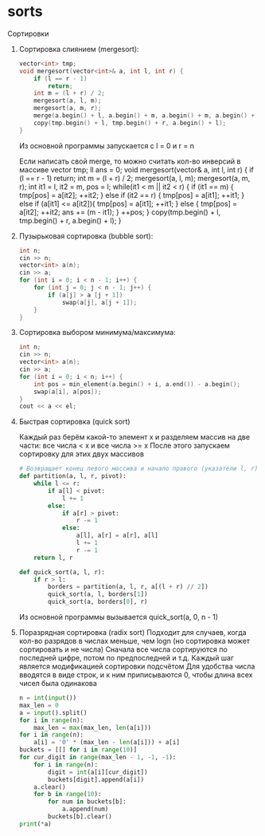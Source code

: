# sorts

Сортировки

1. Сортировка слиянием (mergesort):
    ```cpp
    vector<int> tmp;
    void mergesort(vector<int>& a, int l, int r) {
        if (l == r - 1)
            return;
        int m = (l + r) / 2;
        mergesort(a, l, m);
        mergesort(a, m, r);
        merge(a.begin() + l, a.begin() + m, a.begin() + m, a.begin() + r, tmp.begin() + l);
        copy(tmp.begin() + l, tmp.begin() + r, a.begin() + l);
    }
    ```
    Из основной программы запускается с l = 0 и r = n

    Если написать свой merge, то можно считать кол-во инверсий в массиве
    vector<int> tmp;
    ll ans = 0;
    void mergesort(vector<int>& a, int l, int r) {
        if (l == r - 1)
            return;
        int m = (l + r) / 2;
        mergesort(a, l, m);
        mergesort(a, m, r);
        int it1 = l, it2 = m, pos = l;
        while(it1 < m || it2 < r) {
            if (it1 == m) {
                tmp[pos] = a[it2];
                ++it2;
            }
            else if (it2 == r) {
                tmp[pos] = a[it1];
                ++it1;
            }
            else if (a[it1] <= a[it2]){
                tmp[pos] = a[it1];
                ++it1;
            }
            else {
                tmp[pos] = a[it2];
                ++it2;
                ans += (m - it1);
            }
            ++pos;
        }
        copy(tmp.begin() + l, tmp.begin() + r, a.begin() + l);
    }

1. Пузырьковая сортировка (bubble sort):
    ```cpp
    int n;
    cin >> n;
    vector<int> a(n);
    cin >> a;
    for (int i = 0; i < n - 1; i++) {
        for (int j = 0; j < n - 1; j++) {
            if (a[j] > a [j + 1])
                swap(a[j], a[j + 1]);
        }
    }
    ```

1. Сортировка выбором минимума/максимума:
    ```cpp
    int n;
    cin >> n;
    vector<int> a(n);
    cin >> a;
    for (int i = 0; i < n; i++) {
        int pos = min_element(a.begin() + i, a.end()) - a.begin();
        swap(a[i], a[pos]);
    }
    cout << a << el;
    ```

1. Быстрая сортировка (quick sort)
   
    Каждый раз берём какой-то элемент x и разделяем массив на две части: все числа < x и все числа >= x
    После этого запускаем сортировку для этих двух массивов

    ```py
    # Возвращает конец левого массива и начало правого (указатели l, r)
    def partition(a, l, r, pivot):
        while l <= r:
            if a[l] < pivot:
                l += 1
            else:
                if a[r] > pivot:
                    r -= 1
                else:
                    a[l], a[r] = a[r], a[l]
                    l += 1
                    r -= 1
        return l, r

    def quick_sort(a, l, r):
        if r > l:
            borders = partition(a, l, r, a[(l + r) // 2])
            quick_sort(a, l, borders[1])
            quick_sort(a, borders[0], r)
    ```

    Из основной программы вызывается quick_sort(a, 0, n - 1)

2. Поразрядная сортировка (radix sort)
    Подходит для случаев, когда кол-во разрядов в числах меньше, чем logn (но сортировка может сортировать и не числа)
    Сначала все числа сортируются по последней цифре, потом по предпоследней и т.д. Каждый шаг является модификацией сортировки подсчётом
    Для удобства числа вводятся в виде строк, и к ним приписываются 0, чтобы длина всех чисел была одинакова

    ```py
    n = int(input())
    max_len = 0
    a = input().split()
    for i in range(n):
        max_len = max(max_len, len(a[i]))
    for i in range(n):
        a[i] = '0' * (max_len - len(a[i])) + a[i]
    buckets = [[] for i in range(10)]
    for cur_digit in range(max_len - 1, -1, -1):
        for i in range(n):
            digit = int(a[i][cur_digit])
            buckets[digit].append(a[i])
        a.clear()
        for b in range(10):
            for num in buckets[b]:
                a.append(num)
            buckets[b].clear()
    print(*a)
    ```